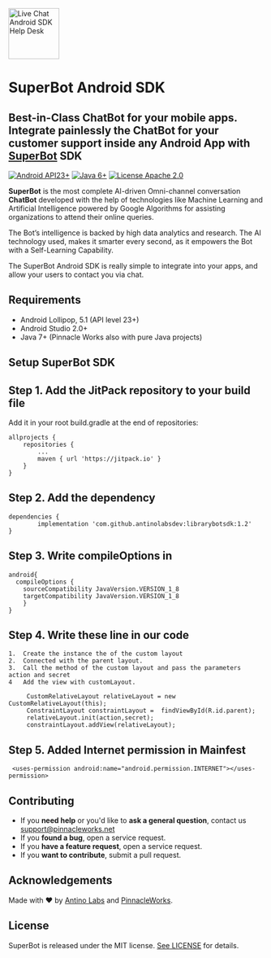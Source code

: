 <p align="left">
<a href="https://pinnacle.works">
  <img src="https://pinnacle.works/site/wp-content/uploads/revslider/home-w/superbots-1.png" height="100" alt="Live Chat Android SDK Help Desk"></a>
</p>
<h1>SuperBot Android SDK</h1>
<h2> Best-in-Class ChatBot for your mobile apps. Integrate painlessly the ChatBot for your customer support inside any Android App with <a href="https://pinnacle.works/solutions/superbot/">SuperBot</a> SDK </h2>

  [![Android API23+](https://img.shields.io/badge/Android-API_23+-green.svg)]()
  [![Java 6+](https://img.shields.io/badge/Java-6+-red.svg)]()
  [![License Apache 2.0](https://img.shields.io/badge/license-Apache%20License%202.0-red.svg)]()

**SuperBot** is the most complete AI-driven Omni-channel conversation **ChatBot** developed with the help of technologies like Machine Learning and Artificial Intelligence powered by Google Algorithms for assisting organizations to attend their online queries.

The Bot’s intelligence is backed by high data analytics and research. The AI technology used, makes it smarter every second, as it empowers the Bot with a Self-Learning Capability.

The SuperBot Android SDK is really simple to integrate into your apps, and allow your users to contact you via chat.

## Requirements

- Android Lollipop, 5.1 (API level 23+)
- Android Studio 2.0+
- Java 7+
(Pinnacle Works also with pure Java projects)
## Setup SuperBot SDK

## Step 1. Add the JitPack repository to your build file
Add it in your root build.gradle at the end of repositories:

	allprojects {
		repositories {
			...
			maven { url 'https://jitpack.io' }
		}
	}

## Step 2. Add the dependency

	dependencies {
	        implementation 'com.github.antinolabsdev:librarybotsdk:1.2'
	}
  
## Step 3. Write compileOptions in

	android{
	  compileOptions {
		sourceCompatibility JavaVersion.VERSION_1_8
		targetCompatibility JavaVersion.VERSION_1_8
	    }
	}
	
## Step 4. Write these line in our code 
	
	1.  Create the instance the of the custom layout
	2.  Connected with the parent layout.
	3.  Call the method of the custom layout and pass the parameters action and secret
	4   Add the view with customLayout.
	
	     CustomRelativeLayout relativeLayout = new CustomRelativeLayout(this);
	     ConstraintLayout constraintLayout =  findViewById(R.id.parent);
	     relativeLayout.init(action,secret);
	     constraintLayout.addView(relativeLayout);

## Step 5. Added Internet permission in Mainfest

	 <uses-permission android:name="android.permission.INTERNET"></uses-permission>
	 
## Contributing

- If you **need help** or you'd like to **ask a general question**, contact us support@pinnacleworks.net
- If you **found a bug**, open a service request.
- If you **have a feature request**, open a service request.
- If you **want to contribute**, submit a pull request.

## Acknowledgements

Made with ❤️ by [Antino Labs](https://www.antino.io/) and [PinnacleWorks](https://pinnacle.works/).

## License
SuperBot is released under the MIT license. [See LICENSE](https://github.com/pinnacle-works/SuperBot-SDK-for-Android/blob/master/LICENSE) for details.


